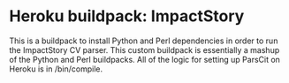 Heroku buildpack: ImpactStory
========================

This is a buildpack to install Python and Perl dependencies in order to run the ImpactStory CV parser.
This custom buildpack is essentially a mashup of the Python and Perl buildpacks. All of the logic for
setting up ParsCit on Heroku is in /bin/compile.
